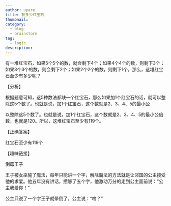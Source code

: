 ```yaml
---
author: upare
title: 有多少红宝石
thumbnail:
category:
  - blog
  - brainstorm
tag:
  - logic
description: 
---
```

有一堆红宝石，如果5个5个的数，就会剩下4个；如果4个4个的数，则剩下3个；如果3个3个的数，则会剩下2个；如果2个2个的数，则剩下1个。那么，这堆红宝石至少有多少呢？

【分析】

根据题意可知，这5种数法都缺一个红宝石，那么如果加1个红宝石的话，就可以整除这5个数了。也就是说，加1个红宝石，这个数就是2、3、4、5的最小公

以整除这5个数了。也就是说，加1个红宝石，这个数就是2、3、4、5的最小公倍数，也就是120。所以，这堆红宝石至少有119个。

【正确答案】

红宝石至少有119个

【趣味链接】

倒霉王子

王子被女巫施了魔法，每年只能讲一个字，解除魔法的方法就是让邻国的公主接受他的求爱。他五年没有讲话，攒够了五个字，他激动万分的走到公主面前说：“公主我爱你！”

公主只说了一个字王子就晕倒了，公主说：“啥？”